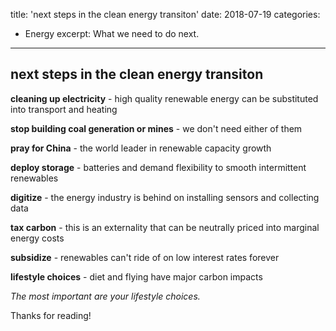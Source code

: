 title: 'next steps in the clean energy transiton'
date: 2018-07-19
categories:
- Energy
excerpt: What we need to do next.

---

## next steps in the clean energy transiton

**cleaning up electricity** - high quality renewable energy can be substituted into transport and heating 

**stop building coal generation or mines** - we don't need either of them

**pray for China** - the world leader in renewable capacity growth

**deploy storage** - batteries and demand flexibility to smooth intermittent renewables

**digitize** - the energy industry is behind on installing sensors and collecting data

**tax carbon** - this is an externality that can be neutrally priced into marginal energy costs

**subsidize** - renewables can't ride of on low interest rates forever

**lifestyle choices** - diet and flying have major carbon impacts

*The most important are your lifestyle choices.*

Thanks for reading!
